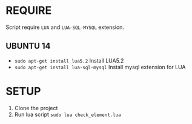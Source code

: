 # REQUIRE

Script require `LUA` and `LUA-SQL-MYSQL` extension.

## UBUNTU 14
* `sudo apt-get install lua5.2` Install LUA5.2
* `sudo apt-get install lua-sql-mysql` Install mysql extension for LUA

# SETUP
1. Clone the project
1. Run lua script `sudo lua check_element.lua`

